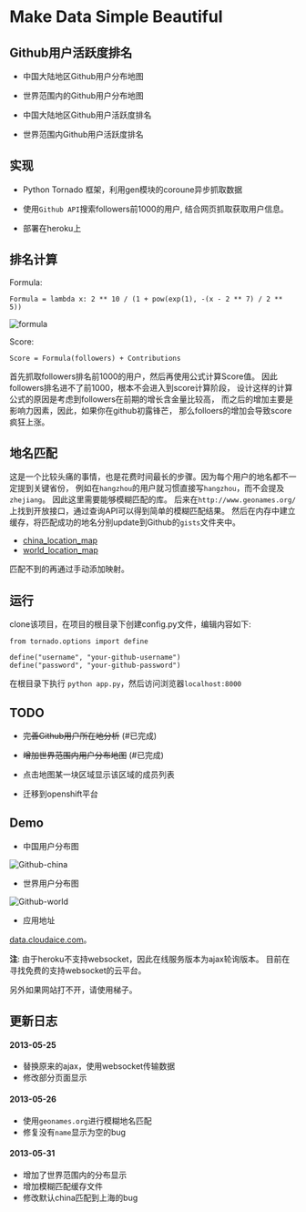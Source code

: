 Make Data Simple Beautiful
==========================


Github用户活跃度排名
--------------------

+ 中国大陆地区Github用户分布地图 

+ 世界范围内的Github用户分布地图

+ 中国大陆地区Github用户活跃度排名

+ 世界范围内Github用户活跃度排名



实现
----

+ Python Tornado 框架，利用gen模块的coroune异步抓取数据

+ 使用`Github API`搜索followers前1000的用户, 结合网页抓取获取用户信息。

+ 部署在heroku上



排名计算
-------

Formula:

    Formula = lambda x: 2 ** 10 / (1 + pow(exp(1), -(x - 2 ** 7) / 2 ** 5))

![formula](http://data.cloudaice.com/static/img/formula.jpg)


Score:

    Score = Formula(followers) + Contributions

首先抓取followers排名前1000的用户，然后再使用公式计算Score值。
因此followers排名进不了前1000，根本不会进入到score计算阶段，
设计这样的计算公式的原因是考虑到followers在前期的增长含金量比较高，
而之后的增加主要是影响力因素，因此，如果你在github初露锋芒，
那么folloers的增加会导致score疯狂上涨。


地名匹配
--------

这是一个比较头痛的事情，也是花费时间最长的步骤。因为每个用户的地名都不一定提到关键省份，
例如在`hangzhou`的用户就习惯直接写`hangzhou`，而不会提及`zhejiang`。
因此这里需要能够模糊匹配的库。
后来在`http://www.geonames.org/`上找到开放接口，通过查询API可以得到简单的模糊匹配结果。
然后在内存中建立缓存，将匹配成功的地名分别update到Github的`gists`文件夹中。

+ [china_location_map](https://gist.github.com/cloudaice/5677947) 
+ [world_location_map](https://gist.github.com/cloudaice/5681176)


匹配不到的再通过手动添加映射。


运行
---

clone该项目，在项目的根目录下创建config.py文件，编辑内容如下:

    from tornado.options import define

    define("username", "your-github-username")
    define("password", "your-github-password")

在根目录下执行 `python app.py`，然后访问浏览器`localhost:8000`


TODO
----

+ ~~完善Github用户所在地分析~~ (#已完成)

+ ~~增加世界范围内用户分布地图~~ (#已完成)

+ 点击地图某一块区域显示该区域的成员列表

+ 迁移到openshift平台



Demo
--------

+ 中国用户分布图

![Github-china](http://cloudaice.com/images/Github-china.png)



+ 世界用户分布图

![Github-world](http://cloudaice.com/images/Github-world.png)


+ 应用地址

[data.cloudaice.com](http://data.cloudaice.com)。


**注**: 由于heroku不支持websocket，因此在线服务版本为ajax轮询版本。
目前在寻找免费的支持websocket的云平台。

另外如果网站打不开，请使用梯子。



更新日志
-------

#### 2013-05-25

+ 替换原来的ajax，使用websocket传输数据
+ 修改部分页面显示

#### 2013-05-26

+ 使用`geonames.org`进行模糊地名匹配
+ 修复没有`name`显示为空的bug

#### 2013-05-31

+ 增加了世界范围内的分布显示
+ 增加模糊匹配缓存文件
+ 修改默认china匹配到上海的bug
